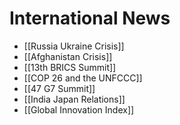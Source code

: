 # International News

- [[Russia Ukraine Crisis]]
- [[Afghanistan Crisis]]
- [[13th BRICS Summit]]
- [[COP 26 and the UNFCCC]]
- [[47 G7 Summit]]
- [[India Japan Relations]]
- [[Global Innovation Index]]